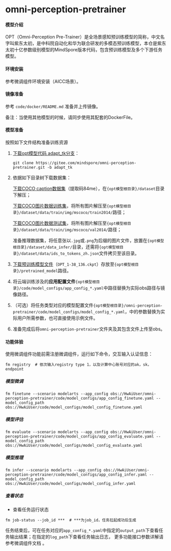 # omni-perception-pretrainer

#### 模型介绍
OPT（Omni-Perception Pre-Trainer）是全场景感知预训练模型的简称，中文名字叫紫东太初，是中科院自动化和华为联合研发的多模态预训练模型，本仓是紫东太初十亿参数级别模型的MindSpore版本代码，包含预训练模型及多个下游任务模型。

#### 环境安装
参考微调组件环境安装（AICC场景）。



#### 镜像准备

参考 `code/docker/README.md` 准备并上传镜像。

备注：当使用其他模型的时候，请同步使用其配套的DockerFile。


#### 模型准备


按照如下文件结构准备训练资源

1. [下载opt模型代码 adapt_tk分支](https://gitee.com/mindspore/omni-perception-pretrainer/tree/adapt_tk/)：

    ```shell
    git clone https://gitee.com/mindspore/omni-perception-pretrainer.git -b adapt_tk
    ```

2. 依据如下目录树下载数据集：   

   [下载COCO caption数据集](https://pan.baidu.com/s/1ECN5JXlRPQsBS8O763Y8pA)（提取码84me），在`{opt模型根目录}/dataset`目录下解压；

   [下载COCO图片数据训练集](http://images.cocodataset.org/zips/train2014.zip)，将所有图片解压至`{opt模型根目录}/dataset/data/train/img/mscoco/train2014/`路径；

   [下载COCO图片数据测试集](http://images.cocodataset.org/zips/val2014.zip)，将所有图片解压至`{opt模型根目录}/dataset/data/train/img/mscoco/val2014/`路径；

   准备推理数据集，将任意张以`.jpg`或`.png`为后缀的图片文件，放置在`{opt模型根目录}/dataset/data_infer/`目录，还需将`{opt模型根目录}/dataset/data/ids_to_tokens_zh.json`文件拷贝至该目录。

3. [下载预训练模型文件](https://opt-release.obs.cn-central-221.ovaijisuan.com:443/model/OPT_1-38_136.ckpt)（`OPT_1-38_136.ckpt`）存放至`{opt模型根目录}/pretrained_model`路径。

4. 将云端训练涉及的**应用配置文件**`{opt模型根目录}/code/model_configs/app_config_*.yaml`中路径替换为实际obs路径与镜像路径。

5. （可选）将任务类型对应的模型配置文件`{opt模型根目录}/omni-perception-pretrainer/code/model_configs/model_config_*.yaml`，中的参数替换为实际用户所需参数，也可直接使用示例文件。

6. 准备完成后将`omni-perception-pretrainer`文件夹及其包含文件上传至obs。

    


#### 功能体验

使用微调组件功能前需注册微调组件，运行如下命令，交互输入认证信息：

```shell
fm registry  # 依次输入registry type 1，以及计算中心账号对应的ak，sk，endpoint
```

##### 模型微调

```shell
fm finetune --scenario modelarts --app_config obs://HwAiUser/omni-perception-pretrainer/code/model_configs/app_config_finetune.yaml --model_config_path obs://HwAiUser/code/model_configs/model_config_finetune.yaml
```

##### 模型评估

```shell
fm evaluate --scenario modelarts --app_config obs://HwAiUser/omni-perception-pretrainer/code/model_configs/app_config_evaluate.yaml --model_config_path obs://HwAiUser/code/model_configs/model_config_evaluate.yaml
```

##### 模型推理

```shell
fm infer --scenario modelarts --app_config obs://HwAiUser/omni-perception-pretrainer/code/model_configs/app_config_infer.yaml --model_config_path obs://HwAiUser/code/model_configs/model_config_infer.yaml
```

##### 查看状态

- 查看任务运行状态

```shell
fm job-status --job_id ***  # ***为job_id，任务拉起成功后生成
```


任务结束后，可在任务对应的`app_config_*.yaml`中指定的`output_path`下查看任务输出结果；在指定的`log_path`下查看任务输出日志， 更多功能接口参数详解请参考微调组件文档 。
